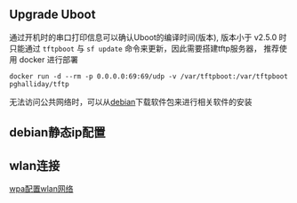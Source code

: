 ## Upgrade Uboot

通过开机时的串口打印信息可以确认Uboot的编译时间(版本), 版本小于 v2.5.0 时只能通过 `tftpboot` 与 `sf update` 命令来更新，因此需要搭建tftp服务器， 推荐使用 docker 进行部署

```shell
docker run -d --rm -p 0.0.0.0:69:69/udp -v /var/tftpboot:/var/tftpboot  pghalliday/tftp
```

无法访问公共网络时，可以从[debian](https://www.debian.org/distrib/packages)下载软件包来进行相关软件的安装

## debian静态ip配置


## wlan连接

[wpa配置wlan网络](https://www.cnblogs.com/hokori/p/14168584.html)